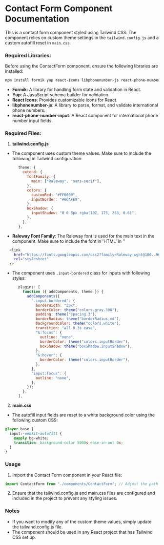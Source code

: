 # Contact Form Component Documentation

This is a contact form component styled using Tailwind CSS. The component relies on custom theme settings in the `tailwind.config.js` and a custom autofill reset in `main.css`.

### Required Libraries:

Before using the ContactForm component, ensure the following libraries are installed:

```bash
npm install formik yup react-icons libphonenumber-js react-phone-number-input
```

- **Formik**: A library for handling form state and validation in React.
- **Yup**: A JavaScript schema builder for validation.
- **React Icons**: Provides customizable icons for React.
- **libphonenumber-js**: A library to parse, format, and validate international phone numbers.
- **react-phone-number-input**: A React component for international phone number input fields.

### Required Files:

1.  **tailwind.config.js**

- The component uses custom theme values. Make sure to include the following in Tailwind configuration:

```javascript
      theme: {
        extend: {
          fontFamily: {
            main: ["Raleway", "sans-serif"],
          },
          colors: {
            customRed: "#FF0000",
            inputBorder: "#66AFE9",
          },
          boxShadow: {
            inputShadow: "0 0 8px rgba(102, 175, 233, 0.6)",
          },
        },
      },
```

- **Raleway Font Family**: The Raleway font is used for the main text in the component. Make sure to include the font in 'HTML' in '<head>'

```bash
  <link
    href="https://fonts.googleapis.com/css2?family=Raleway:wght@100..900&display=swap"
    rel="stylesheet"
  />
```

- The component uses `.input-bordered` class for inputs with following styles:

```javascript
      plugins: [
        function ({ addComponents, theme }) {
          addComponents({
            ".input-bordered": {
              borderWidth: "2px",
              borderColor: theme("colors.gray.300"),
              padding: theme("spacing.3"),
              borderRadius: theme("borderRadius.md"),
              backgroundColor: theme("colors.white"),
              transition: "all 0.3s ease",
              "&:focus": {
                outline: "none",
                borderColor: theme("colors.inputBorder"),
                boxShadow: theme("boxShadow.inputShadow"),
              },
              "&:hover": {
                borderColor: theme("colors.inputBorder"),
              },
            },
            "input:focus": {
              outline: "none",
            },
          });
        },
      ],
```

2.  **main.css**

- The autofill input fields are reset to a white background color using the following custom CSS:

```css
@layer base {
  input:-webkit-autofill {
    @apply bg-white;
    transition: background-color 5000s ease-in-out 0s;
  }
}
```

### Usage

1. Import the Contact Form component in your React file:

```javascript
import ContactForm from "./components/ContactForm"; // Adjust the path as needed
```

2. Ensure that the tailwind.config.js and main.css files are configured and included in the project to prevent any styling issues.

### Notes

- If you want to modify any of the custom theme values, simply update the tailwind.config.js file.
- The component should be used in any React project that has Tailwind CSS set up.
